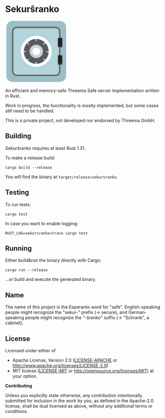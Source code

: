 # Sekurŝranko

![Icon](safe.png)

An efficient and memory-safe Threema Safe server implementation
written in Rust.

Work in progress, the functionality is mostly implemented, but some cases still
need to be handled.

This is a private project, not developed nor endorsed by Threema GmbH.


## Building

Sekurŝranko requires at least Rust 1.31.

To make a release build:

    cargo build --release

You will find the binary at `target/release/sekursranko`.


## Testing

To run tests:

    cargo test

In case you want to enable logging:

    RUST_LOG=sekursranko=trace cargo test


## Running

Either build&run the binary directly with Cargo:

    cargo run --release

...or build and execute the generated binary.


## Name

The name of this project is the Esperanto word for "safe". English-speaking
people might recognize the "sekur-" prefix (-> secure), and German-speaking
people might recognize the "-ŝranko" suffix (-> "Schrank", a cabinet).


## License

Licensed under either of

 * Apache License, Version 2.0 ([LICENSE-APACHE](LICENSE-APACHE) or
   http://www.apache.org/licenses/LICENSE-2.0)
 * MIT license ([LICENSE-MIT](LICENSE-MIT) or
   http://opensource.org/licenses/MIT) at your option.

**Contributing**

Unless you explicitly state otherwise, any contribution intentionally submitted
for inclusion in the work by you, as defined in the Apache-2.0 license, shall
be dual licensed as above, without any additional terms or conditions.
